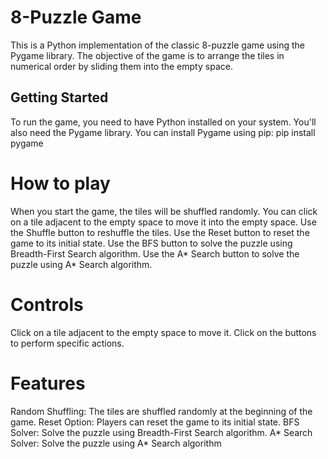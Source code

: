 # 8-Puzzle Game

This is a Python implementation of the classic 8-puzzle game using the Pygame library. The objective of the game is to arrange the tiles in numerical order by sliding them into the empty space.

## Getting Started

To run the game, you need to have Python installed on your system. You'll also need the Pygame library. You can install Pygame using pip:
pip install pygame

# How to play
When you start the game, the tiles will be shuffled randomly.
You can click on a tile adjacent to the empty space to move it into the empty space.
Use the Shuffle button to reshuffle the tiles.
Use the Reset button to reset the game to its initial state.
Use the BFS button to solve the puzzle using Breadth-First Search algorithm.
Use the A* Search button to solve the puzzle using A* Search algorithm.
# Controls
Click on a tile adjacent to the empty space to move it.
Click on the buttons to perform specific actions.
# Features
Random Shuffling: The tiles are shuffled randomly at the beginning of the game.
Reset Option: Players can reset the game to its initial state.
BFS Solver: Solve the puzzle using Breadth-First Search algorithm.
A* Search Solver: Solve the puzzle using A* Search algorithm
